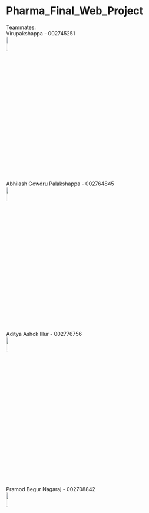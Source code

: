 # Pharma_Final_Web_Project

Teammates: <br>
Virupakshappa - 002745251 <br>
<img src="https://media-exp1.licdn.com/dms/image/D4E03AQHLDJZXWwHU3A/profile-displayphoto-shrink_800_800/0/1667460863669?e=2147483647&v=beta&t=gzQoEnP3reEH4qzk_DPy74zyTh60KIm-XTmsCv8pqzw" width="10%" height="10%"><br>
Abhilash Gowdru Palakshappa - 002764845 <br>
<img src="https://media-exp1.licdn.com/dms/image/D5603AQG7FcXuYR249w/profile-displayphoto-shrink_800_800/0/1661383024454?e=2147483647&amp;v=beta&amp;t=S2FYv-U2Lq9a2EWo4_m2Nn62Bs0lWBEtIun37veWHHY" width="10%" height="10%"> <br>
Aditya Ashok Illur - 002776756 <br>
<img src="https://res.cloudinary.com/dj98golzx/image/upload/v1670052695/adi_kcu9sf.jpg" width="10%" height="10%">

Pramod Begur Nagaraj - 002708842 <br>
<img src="(https://user-images.githubusercontent.com/114458145/206075576-111ac276-7390-46ce-be77-74bd2ba3fb32.jpg)" width="10%" height="10%"><br>

